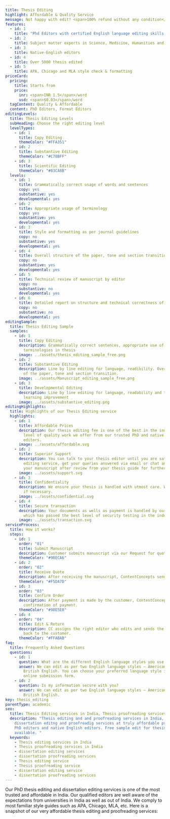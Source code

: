 ```yaml
---
title: Thesis Editing
highlight: Affordable & Quality Service
message: Not happy with edit? <span>100% refund without any condition</span>
features:
  - id: 1
    title: "Phd Editors with certified English language editing skills "
  - id: 2
    title: Subject matter experts in Science, Medicine, Humanities and Technology
  - id: 3
    title: Native-English editors
  - id: 4
    title: Over 5000 thesis edited
  - id: 5
    title: APA, Chicago and MLA style check & formatting
priceCard:
  pricing:
    title: Starts from
    price:
      inr: <span>INR 1.5</span>/word
      usd: <span>$0.03</span>/word
  tagContent: Quality & Affordable
  content: PhD Editors, Format Editors
editingLevels:
  title: Thesis Editing Levels
  subHeading: Choose the right editing level
  levelTypes:
    - id: 1
      title: Copy Editing
      themeColor: "#FFA351"
    - id: 2
      title: Substantive Editing
      themeColor: "#C78BFF"
    - id: 3
      title: Scientific Editing
      themeColor: "#03CA8B"
  levels:
    - id: 1
      title: Grammatically correct usage of words and sentences
      copy: yes
      substantive: yes
      developmental: yes
    - id: 2
      title: Appropriate usage of terminology
      copy: yes
      substantive: yes
      developmental: yes
    - id: 3
      title: Style and formatting as per journal guidelines
      copy: no
      substantive: yes
      developmental: yes
    - id: 4
      title: Overall structure of the paper, tone and section transition
      copy: no
      substantive: yes
      developmental: yes
    - id: 5
      title: Technical review of manuscript by editor
      copy: no
      substantive: no
      developmental: yes
    - id: 6
      title: Detailed report on structure and technical correctness of your manuscript
      copy: no
      substantive: no
      developmental: yes
editingSample:
  title: Thesis Editing Sample
  samples:
    - id: 1
      title: Copy Editing
      description: Grammatically correct sentences, appropriate use of words and
        terminologies in thesis
      image: ../assets/thesis_editing_sample_free.png
    - id: 2
      title: Substantive Editing
      description: Line by line editing for language, readibility. Overall structure
        of the paper, tone and section transition.
      image: ../assets/Manuscript_editing_sample_free.png
    - id: 3
      title: Developmental Editing
      description: Line by line editing for language, readability and technical
        learning improvement
      image: ../assets/substantive_editing.png
editingHighlights:
  title: Highlights of our Thesis Editing service
  highlights:
    - id: 1
      title: Affordable Prices
      description: Our thesis editing fee is one of the best in the industry for the
        level of quality work we offer from our trusted PhD and native English
        editors.
      image: ../assets/affordable.svg
    - id: 2
      title: Superior Support
      description: You can talk to your thesis editor until you are satisfied with our
        editing service, get your queries answered via email or chat and send
        your manuscript after review from your thesis guide for further check.
      image: ../assets/support.svg
    - id: 3
      title: Confidentiality
      description: We ensure your thesis is handled with utmost care. We can sign NDA
        if necessary.
      image: ../assets/confidential.svg
    - id: 4
      title: Secure transaction
      description: Your documents as wells as payment is handled by our secure website
        which has passed the best level of security testing in the industry.
      image: ../assets/transaction.svg
serviceProcess:
  title: How it works?
  steps:
    - id: 1
      order: "01"
      title: Submit Manuscript
      description: Customer submits manuscript via our Request for quote page.
      themeColor: "#98ECA6"
    - id: 2
      order: "02"
      title: Receive Quote
      description: After receiving the manuscript, ContentConcepts sends price quote.
      themeColor: "#F5DA7D"
    - id: 3
      order: "03"
      title: Confirm Order
      description: After payment is made by the customer, ContentConcepts sends
        confirmation of payment.
      themeColor: "#98E5E0"
    - id: 4
      order: "04"
      title: Edit & Return
      description: CC assigns the right editor who edits and sends the edited document
        back to the customer.
      themeColor: "#FFABAB"
faq:
  title: Frequently Asked Questions
  questions:
    - id: 1
      question: What are the different English language styles you use while editing?
      answer: We can edit as per two English language styles – American English and
        British English. You can choose your preferred language style in the
        online submission form.
    - id: 2
      question: Is my information secure with you?
      answer: We can edit as per two English language styles – American English and
        British English.
key: thesis_editing
parentType: academic
seo:
  title: Thesis Editing services in India, Thesis proofreading services in India
  description: "Thesis editing and and proofreading services in India,
    dissertation editng and proofreadig services at truly affordable prices by
    PhD editors and native English editors. Free sample edit for thesis
    available. "
  keywords:
    - Thesis editing services in India
    - Thesis proofreading services in India
    - dissertation editing services
    - dissertation proofreading services
    - Thesis editing service
    - Thesis proofreading service
    - dissertation editing service
    - dissertation proofreading services
---
```

Our PhD thesis editing and dissertation editing services is one of the most trusted and affordable in India. Our qualified editors are well aware of the expectations from universities in India as well as out of India. We comply to most familiar style guides such as APA, Chicago, MLA, etc. Here is a snapshot of our very affordable thesis editing and proofreading services:
